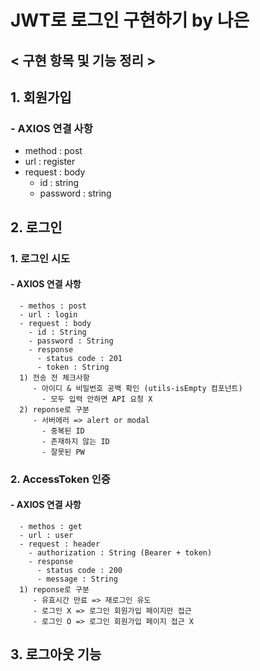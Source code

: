 # JWT로 로그인 구현하기 by 나은

## < 구현 항목 및 기능 정리 >
## 1. 회원가입
### - AXIOS 연결 사항
   - method : post
   - url : register
   - request : body 
     - id : string
     - password : string
## 2. 로그인
### 1. 로그인 시도
#### - AXIOS 연결 사항
      - methos : post
      - url : login
      - request : body
        - id : String
        - password : String
        - response
          - status code : 201
          - token : String
      1) 전송 전 체크사항
         - 아이디 & 비밀번호 공백 확인 (utils-isEmpty 컴포넌트)
           - 모두 입력 안하면 API 요청 X
      2) reponse로 구분
         - 서버에러 => alert or modal
           - 중복된 ID
           - 존재하지 않는 ID
           - 잘못된 PW
### 2. AccessToken 인증
#### - AXIOS 연결 사항
      - methos : get
      - url : user
      - request : header
        - authorization : String (Bearer + token)
        - response
          - status code : 200
          - message : String  
      1) reponse로 구분
         - 유효시간 만료 => 재로그인 유도
         - 로그인 X => 로그인 회원가입 페이지만 접근
         - 로그인 O => 로그인 회원가입 페이지 접근 X
## 3. 로그아웃 기능